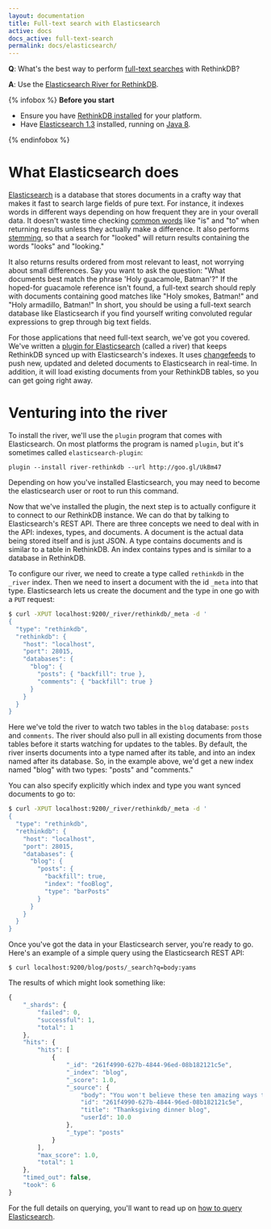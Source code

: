 ```yaml
---
layout: documentation
title: Full-text search with Elasticsearch
active: docs
docs_active: full-text-search
permalink: docs/elasticsearch/
---
```


__Q__: What's the best way to perform [full-text searches][] with RethinkDB?

__A__: Use the [Elasticsearch River for RethinkDB][].

[full-text searches]: http://en.wikipedia.org/wiki/Full_text_search
[Elasticsearch River for RethinkDB]: https://github.com/rethinkdb/elasticsearch-river-rethinkdb

{% infobox %}
**Before you start**

* Ensure you have [RethinkDB installed][] for your platform.
* Have [Elasticsearch 1.3][] installed, running on [Java 8][].

[RethinkDB installed]: /docs/install
[Elasticsearch 1.3]: http://www.elasticsearch.org/overview/elkdownloads/
[Java 8]: http://www.oracle.com/technetwork/java/javase/downloads/index.html

{% endinfobox %}

# What Elasticsearch does

[Elasticsearch][] is a database that stores documents in a crafty way that makes it fast to search large fields of pure text.
For instance, it indexes words in different ways depending on how frequent they are in your overall data.
It doesn't waste time checking [common words][] like "is" and "to" when returning results unless they actually make a difference.
It also performs [stemming][], so that a search for "looked" will return results containing the words "looks" and "looking."

It also returns results ordered from most relevant to least, not worrying about small differences.
Say you want to ask the question: "What documents best match the phrase 'Holy guacamole, Batman'?"
If the hoped-for guacamole reference isn't found, a full-text search should reply with documents containing good matches like "Holy smokes, Batman!" and "Holy armadillo, Batman!"
In short, you should be using a full-text search database like Elasticsearch if you find yourself writing convoluted regular expressions to grep through big text fields.

[common words]: http://www.elasticsearch.org/blog/stop-stopping-stop-words-a-look-at-common-terms-query/
[stemming]: http://www.elasticsearch.org/guide/en/elasticsearch/guide/current/controlling-stemming.html
[Elasticsearch]: http://www.elasticsearch.org

For those applications that need full-text search, we've got you covered.
We've written a [plugin for Elasticsearch][] (called a river) that keeps RethinkDB synced up with Elasticsearch's indexes.
It uses [changefeeds][] to push new, updated and deleted documents to Elasticsearch in real-time.
In addition, it will load existing documents from your RethinkDB tables, so you can get going right away.

[plugin for Elasticsearch]: https://github.com/rethinkdb/elasticsearch-river-rethinkdb
[changefeeds]: /docs/changefeeds/

# Venturing into the river

To install the river, we'll use the `plugin` program that comes with Elasticsearch.
On most platforms the program is named `plugin`, but it's sometimes called `elasticsearch-plugin`:

```
plugin --install river-rethinkdb --url http://goo.gl/UkBm47
```

Depending on how you've installed Elasticsearch, you may need to become the elasticsearch user or root to run this command.

Now that we've installed the plugin, the next step is to actually configure it to connect to our RethinkDB instance.
We can do that by talking to Elasticsearch's REST API.
There are three concepts we need to deal with in the API: indexes, types, and documents.
A document is the actual data being stored itself and is just JSON.
A type contains documents and is similar to a table in RethinkDB.
An index contains types and is similar to a database in RethinkDB.

To configure our river, we need to create a type called `rethinkdb` in the `_river` index.
Then we need to insert a document with the id `_meta` into that type.
Elasticsearch lets us create the document and the type in one go with a `PUT` request:

```bash
$ curl -XPUT localhost:9200/_river/rethinkdb/_meta -d '
{
  "type": "rethinkdb",
  "rethinkdb": {
    "host": "localhost",
    "port": 28015,
    "databases": {
      "blog": {
        "posts": { "backfill": true },
        "comments": { "backfill": true }
      }
    }
  }
}
```

Here we've told the river to watch two tables in the `blog` database: `posts` and `comments`.
The river should also pull in all existing documents from those tables before it starts watching for updates to the tables.
By default, the river inserts documents into a type named after its table, and into an index named after its database.
So, in the example above, we'd get a new index named "blog" with two types: "posts" and "comments."

You can also specify explicitly which index and type you want synced documents to go to:

```bash
$ curl -XPUT localhost:9200/_river/rethinkdb/_meta -d '
{
  "type": "rethinkdb",
  "rethinkdb": {
    "host": "localhost",
    "port": 28015,
    "databases": {
      "blog": {
        "posts": {
          "backfill": true,
          "index": "fooBlog",
          "type": "barPosts"
        }
      }
    }
  }
}
```

Once you've got the data in your Elasticsearch server, you're ready to go.
Here's an example of a simple query using the Elasticsearch REST API:

```
$ curl localhost:9200/blog/posts/_search?q=body:yams
```

The results of which might look something like:

```javascript
{
    "_shards": {
        "failed": 0,
        "successful": 1,
        "total": 1
    },
    "hits": {
        "hits": [
            {
                "_id": "261f4990-627b-4844-96ed-08b182121c5e",
                "_index": "blog",
                "_score": 1.0,
                "_source": {
                    "body": "You won't believe these ten amazing ways to cook yams...",
                    "id": "261f4990-627b-4844-96ed-08b182121c5e",
                    "title": "Thanksgiving dinner blog",
                    "userId": 10.0
                },
                "_type": "posts"
            }
        ],
        "max_score": 1.0,
        "total": 1
    },
    "timed_out": false,
    "took": 6
}
```

For the full details on querying, you'll want to read up on [how to query Elasticsearch][].

[how to query Elasticsearch]: http://www.elasticsearch.org/guide/en/elasticsearch/reference/current/search-search.html
